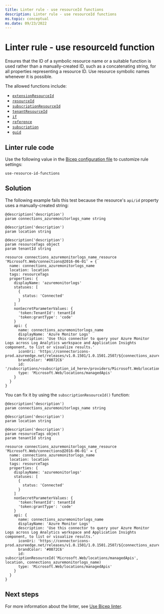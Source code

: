 ```yaml
---
title: Linter rule - use resourceId functions
description: Linter rule - use resourceId functions
ms.topic: conceptual
ms.date: 09/23/2022
---
```


# Linter rule - use resourceId function

Ensures that the ID of a symbolic resource name or a suitable function is used rather than a manually-created ID, such as a concatenating string, for all properties representing a resource ID. Use resource symbolic names whenever it is possible.

The allowed functions include:

- [`extensionResourceId`](./bicep-functions-resource.md#extensionresourceid)
- [`resourceId`](./bicep-functions-resource.md#resourceid)
- [`subscriptionResourceId`](./bicep-functions-resource.md#subscriptionresourceid)
- [`tenantResourceId`](./bicep-functions-resource.md#tenantresourceid)
- [`if`](./conditional-resource-deployment.md)
- [`reference`](./bicep-functions-resource.md#reference)
- [`subscription`](./bicep-functions-scope.md#subscription)
- [`guid`](./bicep-functions-string.md#guid)

## Linter rule code

Use the following value in the [Bicep configuration file](bicep-config-linter.md) to customize rule settings:

`use-resource-id-functions`

## Solution

The following example fails this test because the resource's `api/id` property uses a manually-created string:

```bicep
@description('description')
param connections_azuremonitorlogs_name string

@description('description')
param location string

@description('description')
param resourceTags object
param tenantId string

resource connections_azuremonitorlogs_name_resource 'Microsoft.Web/connections@2016-06-01' = {
  name: connections_azuremonitorlogs_name
  location: location
  tags: resourceTags
  properties: {
    displayName: 'azuremonitorlogs'
    statuses: [
      {
        status: 'Connected'
      }
    ]
    nonSecretParameterValues: {
      'token:TenantId': tenantId
      'token:grantType': 'code'
    }
    api: {
      name: connections_azuremonitorlogs_name
      displayName: 'Azure Monitor Logs'
      description: 'Use this connector to query your Azure Monitor Logs across Log Analytics workspace and Application Insights component, to list or visualize results.'
      iconUri: 'https://connectoricons-prod.azureedge.net/releases/v1.0.1501/1.0.1501.2507/${connections_azuremonitorlogs_name}/icon.png'
      brandColor: '#0072C6'
      id: '/subscriptions/<subscription_id_here>/providers/Microsoft.Web/locations/<region_here>/managedApis/${connections_azuremonitorlogs_name}'
      type: 'Microsoft.Web/locations/managedApis'
    }
  }
}
```

You can fix it by using the `subscriptionResourceId()` function:

```bicep
@description('description')
param connections_azuremonitorlogs_name string

@description('description')
param location string

@description('description')
param resourceTags object
param tenantId string

resource connections_azuremonitorlogs_name_resource 'Microsoft.Web/connections@2016-06-01' = {
  name: connections_azuremonitorlogs_name
  location: location
  tags: resourceTags
  properties: {
    displayName: 'azuremonitorlogs'
    statuses: [
      {
        status: 'Connected'
      }
    ]
    nonSecretParameterValues: {
      'token:TenantId': tenantId
      'token:grantType': 'code'
    }
    api: {
      name: connections_azuremonitorlogs_name
      displayName: 'Azure Monitor Logs'
      description: 'Use this connector to query your Azure Monitor Logs across Log Analytics workspace and Application Insights component, to list or visualize results.'
      iconUri: 'https://connectoricons-prod.azureedge.net/releases/v1.0.1501/1.0.1501.2507/${connections_azuremonitorlogs_name}/icon.png'
      brandColor: '#0072C6'
      id: subscriptionResourceId('Microsoft.Web/locations/managedApis', location, connections_azuremonitorlogs_name)
      type: 'Microsoft.Web/locations/managedApis'
    }
  }
}
```

## Next steps

For more information about the linter, see [Use Bicep linter](./linter.md).
